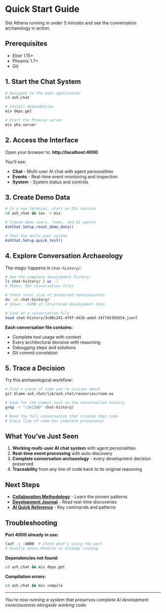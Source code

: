 # Quick Start Guide

Get Athena running in under 5 minutes and see the conversation archaeology in action.

## Prerequisites

- Elixir 1.15+
- Phoenix 1.7+ 
- Git

## 1. Start the Chat System

```bash
# Navigate to the main application
cd ash_chat

# Install dependencies  
mix deps.get

# Start the Phoenix server
mix phx.server
```

## 2. Access the Interface

Open your browser to: **http://localhost:4000**

You'll see:
- **Chat** - Multi-user AI chat with agent personalities
- **Events** - Real-time event monitoring and inspection  
- **System** - System status and controls

## 3. Create Demo Data

```bash
# In a new terminal, start an IEx session
cd ash_chat && iex -S mix

# Create demo users, rooms, and AI agents  
AshChat.Setup.reset_demo_data()

# Test the multi-user system
AshChat.Setup.quick_test()
```

## 4. Explore Conversation Archaeology

The magic happens in `chat-history/`:

```bash
# See the complete development history
ls chat-history/ | wc -l
# Shows: 90+ conversation files

# Check total size of preserved consciousness  
du -sh chat-history/
# Shows: ~50MB of structured development data

# Look at a conversation file
head chat-history/3c00c241-4f9f-4d2b-aebd-34f7d5392654.jsonl
```

**Each conversation file contains:**
- Complete tool usage with context
- Every architectural decision with reasoning
- Debugging steps and solutions
- Git commit correlation

## 5. Trace a Decision

Try this archaeological workflow:

```bash
# Find a piece of code you're curious about
git blame ash_chat/lib/ash_chat/resources/room.ex

# Look for the commit hash in the conversation history
grep -r "c3e13db" chat-history/

# Read the full conversation that created that code
# Every line of code has complete provenance!
```

## What You've Just Seen

1. **Working multi-user AI chat system** with agent personalities
2. **Real-time event processing** with auto-discovery
3. **Complete conversation archaeology** - every development decision preserved
4. **Traceability** from any line of code back to its original reasoning

## Next Steps

- **[Collaboration Methodology](COLLABORATION_METHODOLOGY.md)** - Learn the proven patterns
- **[Development Journal](journal/)** - Read real-time discoveries  
- **[AI Quick Reference](AI_QUICK_REFERENCE.md)** - Key commands and patterns

## Troubleshooting

**Port 4000 already in use:**
```bash
lsof -i :4000  # Check what's using the port
# Usually means Phoenix is already running
```

**Dependencies not found:**
```bash
cd ash_chat && mix deps.get
```

**Compilation errors:**
```bash
cd ash_chat && mix compile
```

---

*You're now running a system that preserves complete AI development consciousness alongside working code.*